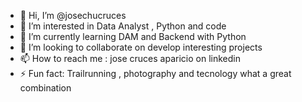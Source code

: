 - 👋 Hi, I’m @josechucruces
- 👀 I’m interested in Data Analyst , Python and code 
- 🌱 I’m currently learning DAM and Backend with Python
- 💞️ I’m looking to collaborate on develop interesting projects
- 📫 How to reach me : jose cruces aparicio on linkedin 
- ⚡ Fun fact: Trailrunning , photography and tecnology what a great combination 

<!---
josechucruces/josechucruces is a ✨ special ✨ repository because its `README.md` (this file) appears on your GitHub profile.
You can click the Preview link to take a look at your changes.
--->
